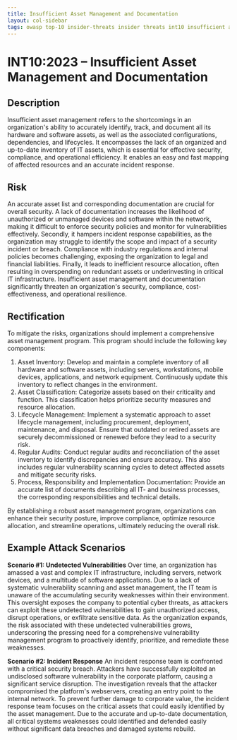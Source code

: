 ```yaml
---
title: Insufficient Asset Management and Documentation
layout: col-sidebar
tags: owasp top-10 insider-threats insider threats int10 insufficient asset management and documentation
---
```


# INT10:2023 – Insufficient Asset Management and Documentation

## Description
Insufficient asset management refers to the shortcomings in an organization's ability to accurately identify, track, and document all its hardware and software assets, as well as the associated configurations, dependencies, and lifecycles. It encompasses the lack of an organized and up-to-date inventory of IT assets, which is essential for effective security, compliance, and operational efficiency. It enables an easy and fast mapping of affected resources and an accurate incident response. 
## Risk
An accurate asset list and corresponding documentation are crucial for overall security. A lack of documentation increases the likelihood of unauthorized or unmanaged devices and software within the network, making it difficult to enforce security policies and monitor for vulnerabilities effectively. Secondly, it hampers incident response capabilities, as the organization may struggle to identify the scope and impact of a security incident or breach. Compliance with industry regulations and internal policies becomes challenging, exposing the organization to legal and financial liabilities. Finally, it leads to inefficient resource allocation, often resulting in overspending on redundant assets or underinvesting in critical IT infrastructure. Insufficient asset management and documentation significantly threaten an organization's security, compliance, cost-effectiveness, and operational resilience.
## Rectification
To mitigate the risks, organizations should implement a comprehensive asset management program. This program should include the following key components:

1. Asset Inventory: Develop and maintain a complete inventory of all hardware and software assets, including servers, workstations, mobile devices, applications, and network equipment. Continuously update this inventory to reflect changes in the environment.
2. Asset Classification: Categorize assets based on their criticality and function. This classification helps prioritize security measures and resource allocation. 
3. Lifecycle Management: Implement a systematic approach to asset lifecycle management, including procurement, deployment, maintenance, and disposal. Ensure that outdated or retired assets are securely decommissioned or renewed before they lead to a security risk.
4. Regular Audits: Conduct regular audits and reconciliation of the asset inventory to identify discrepancies and ensure accuracy. This also includes regular vulnerability scanning cycles to detect affected assets and mitigate security risks.
5. Process, Responsibility and Implementation Documentation: Provide an accurate list of documents describing all IT- and business processes, the corresponding responsibilities and technical details.

By establishing a robust asset management program, organizations can enhance their security posture, improve compliance, optimize resource allocation, and streamline operations, ultimately reducing the overall risk.

## Example Attack Scenarios
**Scenario #1: Undetected Vulnerabilities**
Over time, an organization has amassed a vast and complex IT infrastructure, including servers, network devices, and a multitude of software applications. Due to a lack of systematic vulnerability scanning and asset management, the IT team is unaware of the accumulating security weaknesses within their environment. This oversight exposes the company to potential cyber threats, as attackers can exploit these undetected vulnerabilities to gain unauthorized access, disrupt operations, or exfiltrate sensitive data. As the organization expands, the risk associated with these undetected vulnerabilities grows, underscoring the pressing need for a comprehensive vulnerability management program to proactively identify, prioritize, and remediate these weaknesses.

**Scenario #2: Incident Response**
An incident response team is confronted with a critical security breach. Attackers have successfully exploited an undisclosed software vulnerability in the corporate platform, causing a significant service disruption. The investigation reveals that the attacker compromised the platform's webservers, creating an entry point to the internal network. To prevent further damage to corporate value, the incident response team focuses on the critical assets that could easily identified by the asset management. Due to the accurate and up-to-date documentation, all critical systems weaknesses could identified and defended easily without significant data breaches and damaged systems rebuild.
